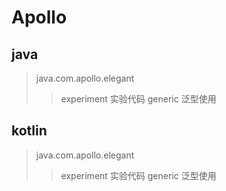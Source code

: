 # Apollo
## java
> java.com.apollo.elegant
>> experiment 实验代码
>> generic 泛型使用
## kotlin
>java.com.apollo.elegant
>> experiment 实验代码
>> generic 泛型使用